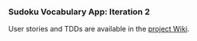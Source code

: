 <h3>Sudoku Vocabulary App: Iteration 2</h3>

User stories and TDDs are available in the <a href="https://csil-git1.cs.surrey.sfu.ca/ska387/cmpt276-1231-d2-echo/-/wikis/UserStories">project Wiki</a>. <br/>